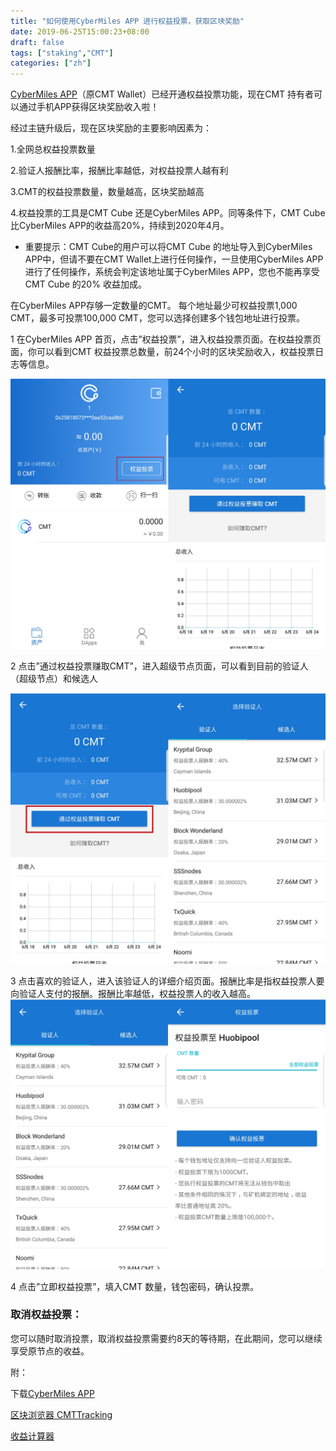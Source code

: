 ```yaml
---
title: "如何使用CyberMiles APP 进行权益投票，获取区块奖励"
date: 2019-06-25T15:00:23+08:00
draft: false
tags: ["staking","CMT"] 
categories: ["zh"] 
---
```


[CyberMiles APP](https://www.cybermiles.io/en-us/blockchain-infrastructure/cmt-wallet/)（原CMT Wallet）已经开通权益投票功能，现在CMT 持有者可以通过手机APP获得区块奖励收入啦！

经过主链升级后，现在区块奖励的主要影响因素为：

1.全网总权益投票数量

2.验证人报酬比率，报酬比率越低，对权益投票人越有利

3.CMT的权益投票数量，数量越高，区块奖励越高

4.权益投票的工具是CMT Cube 还是CyberMiles APP。同等条件下，CMT Cube 比CyberMiles APP的收益高20%，持续到2020年4月。

* 重要提示：CMT Cube的用户可以将CMT Cube 的地址导入到CyberMiles APP中，但请不要在CMT Wallet上进行任何操作，一旦使用CyberMiles APP进行了任何操作，系统会判定该地址属于CyberMiles APP，您也不能再享受CMT Cube 的20% 收益加成。

在CyberMiles APP存够一定数量的CMT。 每个地址最少可权益投票1,000 CMT，最多可投票100,000 CMT，您可以选择创建多个钱包地址进行投票。

1 在CyberMiles APP 首页，点击”权益投票”，进入权益投票页面。在权益投票页面，你可以看到CMT 权益投票总数量，前24个小时的区块奖励收入，权益投票日志等信息。

![](/images/20190625-CMT-staking-tutorial-01.png)

2 点击”通过权益投票赚取CMT”，进入超级节点页面，可以看到目前的验证人（超级节点）和候选人

![](/images/20190625-CMT-staking-tutorial-02.png)

3 点击喜欢的验证人，进入该验证人的详细介绍页面。报酬比率是指权益投票人要向验证人支付的报酬。报酬比率越低，权益投票人的收入越高。
![](/images/20190625-CMT-staking-tutorial-03.png)

4 点击”立即权益投票”，填入CMT 数量，钱包密码，确认投票。

### 取消权益投票：

您可以随时取消投票，取消权益投票需要约8天的等待期，在此期间，您可以继续享受原节点的收益。

附：

下载[CyberMiles APP](https://www.cybermiles.io/zh-cn/blockchain-infrastructure/cmt-wallet/)

[区块浏览器 CMTTracking](https://www.cmttracking.io/)

[收益计算器](https://www.cmttracking.io/nodes)


